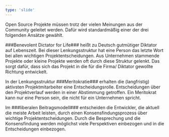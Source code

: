 ```yaml
---
type: 'slide'
---
```

Open Source Projekte müssen trotz der vielen Meinungen aus der Community geleitet werden. Dafür wird standardmäßig einer der drei folgenden Ansätze gewählt.

###Benevolent Dictator for Life### heißt zu Deutsch gutmütiger Diktator auf Lebenszeit. Bei dieser Lenkungsstruktur hat eine Person das letzte Wort bei allen wichtigen Projektentscheidungen. Aus Unternehmen stammende Projekte oder kleine Projekte werden oft durch diese Struktur gelenkt. Das sorgt dafür, dass sich das Projekt in die für die Firma/ Diktator gewollte Richtung entwickelt.

In der Lenkungsstruktur ###Meritokratie### erhalten die (langfristig) aktivsten Projektmitarbeiter eine Entscheidungsrolle. Entscheidungen über den Projektverlauf werden in einer Abstimmung getroffen. Ein Meritokrat kann nur eine Person sein, die nicht für ein Unternehmen spricht.

Im ###liberalen Beitragsmodell### entscheiden die Entwickler, die aktuell die meiste Arbeit leisten, durch einen Konsensfindungsprozess über wichtige Projektentscheidungen. Durch die Besprechung und die Konsensfindung werden möglichst viele Perspektiven einbezogen und in die Entscheidungen einbezogen.
